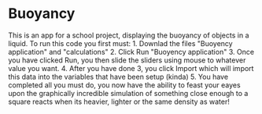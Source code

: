 # Buoyancy

This is an app for a school project, displaying the buoyancy of objects in a liquid.
To run this code you first must:
    1. Downlad the files "Buoyency application" and "calculations"
    2. Click Run "Buoyency application" 
    3. Once you have clicked Run, you then slide the sliders using mouse to whatever value you want.
    4. After you have done 3, you click Import which will import this data into the variables that have been setup (kinda)
    5. You have completed all you must do, you now have the ability to feast your eayes upon the graphically incredible simulation of something close enough to a square reacts when its heavier, lighter or the same density as water!